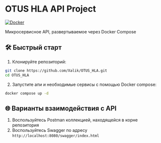 # OTUS HLA API Project

[![Docker](https://img.shields.io/badge/Docker-2CA5E0?style=flat&logo=docker&logoColor=white)](https://www.docker.com/)

Микросервисное API, развертываемое через Docker Compose

## 🛠️ Быстрый старт

1. Клонируйте репозиторий:
```bash
git clone https://github.com/Xalik/OTUS_HLA.git
cd OTUS_HLA
```
2. Запустите апи и необходимые сервисы с помощью Docker compose:
```bash
docker compose up -d
```

## 🌐 Варианты взаимодействия с API
1. Воспользуйтесь Postman коллекцией, находящейся в корне репозитория
2. Воспользуйтесь Swagger по адресу ```http://localhost:8080/swagger/index.html```  